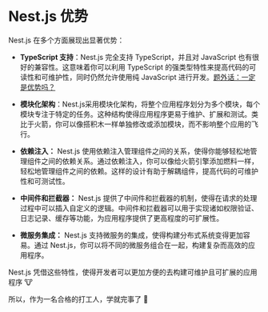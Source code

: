 # Nest.js 优势

Nest.js 在多个方面展现出显著优势：

- **TypeScript 支持**：Nest.js 完全支持 TypeScript，并且对 JavaScript 也有很好的兼容性。这意味着你可以利用 TypeScript 的强类型特性来提高代码的可读性和可维护性，同时仍然允许使用纯 JavaScript 进行开发。[题外话：一定是优势吗？](https://juejin.cn/post/7218117377052377143)

- **模块化架构**：Nest.js采用模块化架构，将整个应用程序划分为多个模块，每个模块专注于特定的任务。这种结构使得应用程序更易于维护、扩展和测试。类比于火箭，你可以像搭积木一样单独修改或添加模块，而不影响整个应用的飞行。

- **依赖注入：** Nest.js 使用依赖注入管理组件之间的关系，使得你能够轻松地管理组件之间的依赖关系。通过依赖注入，你可以像给火箭引擎添加燃料一样，轻松地管理组件之间的依赖。这样的设计有助于解耦组件，提高代码的可维护性和可测试性。

- **中间件和拦截器：** Nest.js 提供了中间件和拦截器的机制，使得在请求的处理过程中可以插入自定义的逻辑。中间件和拦截器可以用于实现诸如权限验证、日志记录、缓存等功能，为应用程序提供了更高程度的可扩展性。

- **微服务集成：** Nest.js 支持微服务的集成，使得构建分布式系统变得更加容易。通过 Nest.js，你可以将不同的微服务组合在一起，构建复杂而高效的应用程序。

Nest.js 凭借这些特性，使得开发者可以更加方便的去构建可维护且可扩展的应用程序 🐮

所以，作为一名合格的打工人，学就完事了 🐒
